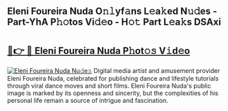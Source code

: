 ## Eleni Foureira Nuda O𝚗𝚕yf𝚊ns L𝚎a𝚔ed N𝚞𝚍es - Part-YhA P𝚑𝚘tos Vi𝚍𝚎o - H𝚘𝚝 Part L𝚎a𝚔s DSAxi

# <h2><a href="http://kfc3a5n.oniu.top/?m=Eleni+Foureira+Nuda">🔗👉 🔴 Eleni Foureira Nuda P𝚑ot𝚘𝚜 V𝚒d𝚎o</a></h2>

[![Eleni Foureira Nuda Nu𝚍e𝚜](https://i.imgur.com/0qMVB7G.gif)](http://kfc3a5n.oniu.top/?m=Eleni+Foureira+Nuda)
Digital media artist and amusement provider Eleni Foureira Nuda, celebrated for publishing dance and lifestyle tutorials through viral dance moves and short films. Eleni Foureira Nuda's public image is marked by its openness and sincerity, but the complexities of his personal life remain a source of intrigue and fascination.  
